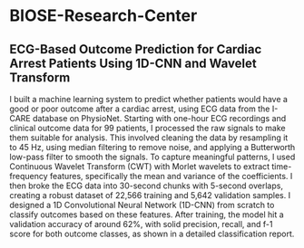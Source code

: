 # BIOSE-Research-Center

## ECG-Based Outcome Prediction for Cardiac Arrest Patients Using 1D-CNN and Wavelet Transform

I built a machine learning system to predict whether patients would have a good or poor outcome after a cardiac arrest, using ECG data from the I-CARE database on PhysioNet. Starting with one-hour ECG recordings and clinical outcome data for 99 patients, I processed the raw signals to make them suitable for analysis. This involved cleaning the data by resampling it to 45 Hz, using median filtering to remove noise, and applying a Butterworth low-pass filter to smooth the signals. To capture meaningful patterns, I used Continuous Wavelet Transform (CWT) with Morlet wavelets to extract time-frequency features, specifically the mean and variance of the coefficients. I then broke the ECG data into 30-second chunks with 5-second overlaps, creating a robust dataset of 22,566 training and 5,642 validation samples. I designed a 1D Convolutional Neural Network (1D-CNN) from scratch to classify outcomes based on these features. After training, the model hit a validation accuracy of around 62%, with solid precision, recall, and f-1 score for both outcome classes, as shown in a detailed classification report.
